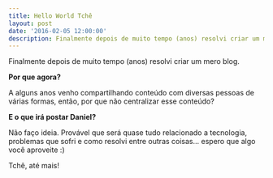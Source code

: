 ```yaml
---
title: Hello World Tchê
layout: post
date: '2016-02-05 12:00:00'
description: Finalmente depois de muito tempo (anos) resolvi criar um mero blog.
---
```


Finalmente depois de muito tempo (anos) resolvi criar um mero blog.

**Por que agora?**

A alguns anos venho compartilhando conteúdo com diversas pessoas de várias formas, então, por que não centralizar esse conteúdo?

**E o que irá postar Daniel?**

Não faço ideia. Provável que será quase tudo relacionado a tecnologia, problemas que sofri e como resolvi entre outras coisas... espero que algo você aproveite :)

Tchê, até mais!